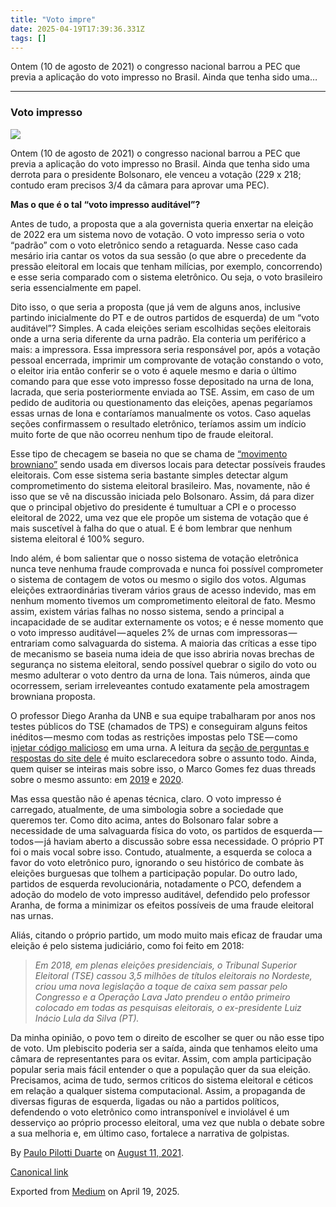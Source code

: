 ```yaml
---
title: "Voto impre"
date: 2025-04-19T17:39:36.331Z
tags: []
---
```


Ontem (10 de agosto de 2021) o congresso nacional barrou a PEC que previa a aplicação do voto impresso no Brasil. Ainda que tenha sido uma…

* * *

### Voto impresso

![](https://cdn-images-1.medium.com/max/800/1*xHIfQsY_lxtTIyEgYc2nWA.jpeg)

Ontem (10 de agosto de 2021) o congresso nacional barrou a PEC que previa a aplicação do voto impresso no Brasil. Ainda que tenha sido uma derrota para o presidente Bolsonaro, ele venceu a votação (229 x 218; contudo eram precisos 3/4 da câmara para aprovar uma PEC).

**Mas o que é o tal “voto impresso auditável”?**

Antes de tudo, a proposta que a ala governista queria enxertar na eleição de 2022 era um sistema novo de votação. O voto impresso seria o voto “padrão” com o voto eletrônico sendo a retaguarda. Nesse caso cada mesário iria cantar os votos da sua sessão (o que abre o precedente da pressão eleitoral em locais que tenham milícias, por exemplo, concorrendo) e esse seria comparado com o sistema eletrônico. Ou seja, o voto brasileiro seria essencialmente em papel.

Dito isso, o que seria a proposta (que já vem de alguns anos, inclusive partindo inicialmente do PT e de outros partidos de esquerda) de um “voto auditável”? Simples. A cada eleições seriam escolhidas seções eleitorais onde a urna seria diferente da urna padrão. Ela conteria um periférico a mais: a impressora. Essa impressora seria responsável por, após a votação pessoal encerrada, imprimir um comprovante de votação constando o voto, o eleitor iria então conferir se o voto é aquele mesmo e daria o último comando para que esse voto impresso fosse depositado na urna de lona, lacrada, que seria posteriormente enviada ao TSE. Assim, em caso de um pedido de auditoria ou questionamento das eleições, apenas pegaríamos essas urnas de lona e contaríamos manualmente os votos. Caso aquelas seções confirmassem o resultado eletrônico, teríamos assim um indício muito forte de que não ocorreu nenhum tipo de fraude eleitoral.

Esse tipo de checagem se baseia no que se chama de [“movimento browniano”](https://pt.wikipedia.org/wiki/Movimento_browniano) sendo usada em diversos locais para detectar possíveis fraudes eleitorais. Com esse sistema seria bastante simples detectar algum comprometimento do sistema eleitoral brasileiro. Mas, novamente, não é isso que se vê na discussão iniciada pelo Bolsonaro. Assim, dá para dizer que o principal objetivo do presidente é tumultuar a CPI e o processo eleitoral de 2022, uma vez que ele propõe um sistema de votação que é mais suscetível à falha do que o atual. E é bom lembrar que nenhum sistema eleitoral é 100% seguro.

Indo além, é bom salientar que o nosso sistema de votação eletrônica nunca teve nenhuma fraude comprovada e nunca foi possível comprometer o sistema de contagem de votos ou mesmo o sigilo dos votos. Algumas eleições extraordinárias tiveram vários graus de acesso indevido, mas em nenhum momento tivemos um comprometimento eleitoral de fato. Mesmo assim, existem várias falhas no nosso sistema, sendo a principal a incapacidade de se auditar externamente os votos; e é nesse momento que o voto impresso auditável — aqueles 2% de urnas com impressoras — entrariam como salvaguarda do sistema. A maioria das críticas a esse tipo de mecanismo se baseia numa ideia de que isso abriria novas brechas de segurança no sistema eleitoral, sendo possível quebrar o sigilo do voto ou mesmo adulterar o voto dentro da urna de lona. Tais números, ainda que ocorressem, seriam irreleveantes contudo exatamente pela amostragem browniana proposta.

O professor Diego Aranha da UNB e sua equipe trabalharam por anos nos testes públicos do TSE (chamados de TPS) e conseguiram alguns feitos inéditos — mesmo com todas as restrições impostas pelo TSE — como i[njetar código malicioso](https://www.researchgate.net/publication/326261911_Execucao_de_codigo_arbitrario_na_urna_eletronica_brasileira) em uma urna. A leitura da [seção de perguntas e respostas do site dele](https://urnaeletronica.info//faq/) é muito esclarecedora sobre o assunto todo. Ainda, quem quiser se inteiras mais sobre isso, o Marco Gomes fez duas threads sobre o mesmo assunto: em [2019](https://twitter.com/marcogomes/status/1173598877963997185?lang=en) e [2020](https://twitter.com/marcogomes/status/1326123964624760834?lang=en).

Mas essa questão não é apenas técnica, claro. O voto impresso é carregado, atualmente, de uma simbologia sobre a sociedade que queremos ter. Como dito acima, antes do Bolsonaro falar sobre a necessidade de uma salvaguarda física do voto, os partidos de esquerda — todos — já haviam aberto a discussão sobre essa necessidade. O próprio PT foi o mais vocal sobre isso. Contudo, atualmente, a esquerda se coloca a favor do voto eletrônico puro, ignorando o seu histórico de combate às eleições burguesas que tolhem a participação popular. Do outro lado, partidos de esquerda revolucionária, notadamente o PCO, defendem a adoção do modelo de voto impresso auditável, defendido pelo professor Aranha, de forma a minimizar os efeitos possíveis de uma fraude eleitoral nas urnas.

Aliás, citando o próprio partido, um modo muito mais eficaz de fraudar uma eleição é pelo sistema judiciário, como foi feito em 2018:

> _Em 2018, em plenas eleições presidenciais, o Tribunal Superior Eleitoral (TSE) cassou 3,5 milhões de títulos eleitorais no Nordeste, criou uma nova legislação a toque de caixa sem passar pelo Congresso e a Operação Lava Jato prendeu o então primeiro colocado em todas as pesquisas eleitorais, o ex-presidente Luiz Inácio Lula da Silva (PT)._

Da minha opinião, o povo tem o direito de escolher se quer ou não esse tipo de voto. Um plebiscito poderia ser a saída, ainda que tenhamos eleito uma câmara de representantes para os evitar. Assim, com ampla participação popular seria mais fácil entender o que a população quer da sua eleição. Precisamos, acima de tudo, sermos criticos do sistema eleitoral e céticos em relação a qualquer sistema computacional. Assim, a propaganda de diversas figuras de esquerda, ligadas ou não a partidos políticos, defendendo o voto eletrônico como intransponível e inviolável é um desserviço ao próprio processo eleitoral, uma vez que nubla o debate sobre a sua melhoria e, em último caso, fortalece a narrativa de golpistas.

By [Paulo Pilotti Duarte](https://medium.com/@paulopilotti) on [August 11, 2021](https://medium.com/p/1f23b4a61837).

[Canonical link](https://medium.com/@paulopilotti/voto-impre-1f23b4a61837)

Exported from [Medium](https://medium.com) on April 19, 2025.